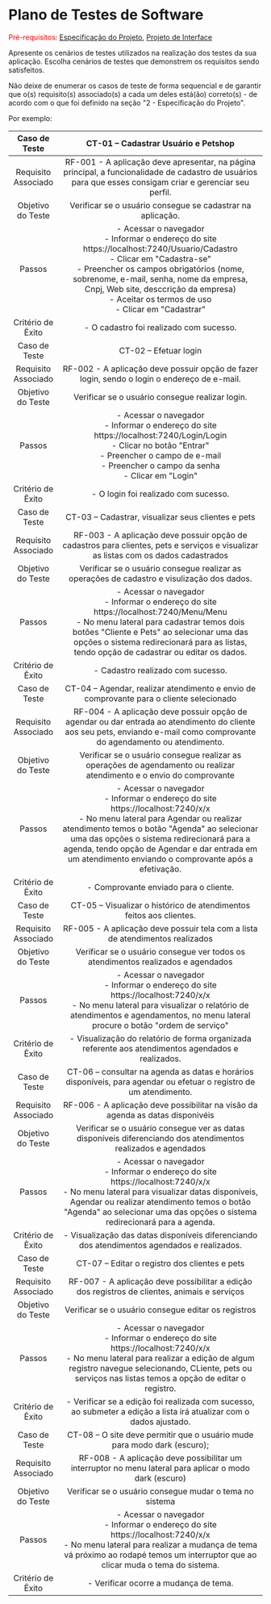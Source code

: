 # Plano de Testes de Software

<span style="color:red">Pré-requisitos: <a href="2-Especificação do Projeto.md"> Especificação do Projeto</a></span>, <a href="3-Projeto de Interface.md"> Projeto de Interface</a>

Apresente os cenários de testes utilizados na realização dos testes da sua aplicação. Escolha cenários de testes que demonstrem os requisitos sendo satisfeitos.

Não deixe de enumerar os casos de teste de forma sequencial e de garantir que o(s) requisito(s) associado(s) a cada um deles está(ão) correto(s) - de acordo com o que foi definido na seção "2 - Especificação do Projeto". 

Por exemplo:
 
| **Caso de Teste** 	|  **CT-01 – Cadastrar Usuário e Petshop** 	|
|:---:	|:---:	|
|	Requisito Associado 	| RF-001 - A aplicação deve apresentar, na página principal, a funcionalidade de cadastro de usuários para que esses consigam criar e gerenciar seu perfil. |
| Objetivo do Teste 	| Verificar se o usuário consegue se cadastrar na aplicação. |
| Passos 	| - Acessar o navegador <br> - Informar o endereço do site https://localhost:7240/Usuario/Cadastro <br> - Clicar em "Cadastra-se" <br> - Preencher os campos obrigatórios (nome, sobrenome, e-mail, senha, nome da empresa, Cnpj, Web site, desccrição da empresa) <br> - Aceitar os termos de uso <br> - Clicar em "Cadastrar" |
|Critério de Êxito | - O cadastro foi realizado com sucesso. |
| Caso de Teste 	| CT-02 – Efetuar login	|
|Requisito Associado | RF-002	- A aplicação deve possuir opção de fazer login, sendo o login o endereço de e-mail. |
| Objetivo do Teste 	| Verificar se o usuário consegue realizar login. |
| Passos 	| - Acessar o navegador <br> - Informar o endereço do site https://localhost:7240/Login/Login<br> - Clicar no botão "Entrar" <br> - Preencher o campo de e-mail <br> - Preencher o campo da senha <br> - Clicar em "Login" |
|Critério de Êxito | - O login foi realizado com sucesso. |
| Caso de Teste 	| CT-03 – Cadastrar, visualizar seus clientes e pets 	|
|Requisito Associado | RF-003	- A aplicação deve possuir opção de cadastros para clientes, pets e serviços e visualizar as listas com os dados cadastrados|
| Objetivo do Teste 	| Verificar se o usuário consegue realizar as operações de cadastro e visulização dos dados. |
| Passos 	| - Acessar o navegador <br> - Informar o endereço do site https://localhost:7240/Menu/Menu<br> - No menu lateral para cadastrar temos dois botões "Cliente e Pets" ao selecionar uma das opções o sistema redirecionará para as listas, tendo opção de cadastrar ou editar os dados.|
|Critério de Êxito | - Cadastro realizado com sucesso. |
| Caso de Teste 	| CT-04 – Agendar, realizar atendimento e envio de comprovante para o cliente selecionado  |
|Requisito Associado | RF-004	- A aplicação deve possuir opção de agendar ou dar entrada ao atendimento do cliente aos seu pets, enviando e-mail como comprovante do agendamento ou atendimento.|
| Objetivo do Teste 	| Verificar se o usuário consegue realizar as operações de agendamento ou realizar atendimento e o envio do comprovante |
| Passos 	| - Acessar o navegador <br> - Informar o endereço do site https://localhost:7240/x/x<br> - No menu lateral para Agendar ou realizar atendimento temos o botão "Agenda" ao selecionar uma das opções o sistema redirecionará para a agenda, tendo opção de Agendar e dar entrada em um atendimento enviando o comprovante após a efetivação.|
|Critério de Êxito | - Comprovante enviado para o cliente. |
| Caso de Teste 	| CT-05 – Visualizar o histórico de atendimentos feitos aos clientes.  |
|Requisito Associado | RF-005	- A aplicação deve possuir tela com a lista de atendimentos realizados |
| Objetivo do Teste 	| Verificar se o usuário consegue ver todos os atendimentos realizados e agendados |
| Passos 	| - Acessar o navegador <br> - Informar o endereço do site https://localhost:7240/x/x<br> - No menu lateral para visualizar o relatório de atendimentos e agendamentos, no menu lateral procure o botão "ordem de serviço"|
|Critério de Êxito | - Visualização do relatório de forma organizada referente aos atendimentos agendados e realizados. |
| Caso de Teste 	| CT-06 – consultar na agenda as datas e horários disponíveis, para agendar ou efetuar o registro de um atendimento.  |
|Requisito Associado | RF-006	- A aplicação deve possibilitar na visão da agenda as datas disponivéis |
| Objetivo do Teste 	| Verificar se o usuário consegue ver as datas disponíveis diferenciando dos atendimentos realizados e agendados |
| Passos 	| - Acessar o navegador <br> - Informar o endereço do site https://localhost:7240/x/x<br> - No menu lateral para visualizar datas disponíveis, Agendar ou realizar atendimento temos o botão "Agenda" ao selecionar uma das opções o sistema redirecionará para a agenda. |
|Critério de Êxito | - Visualização das datas disponíveis diferenciando dos atendimentos agendados e realizados. |
| Caso de Teste 	| CT-07 – Editar o registro dos clientes e pets  |
|Requisito Associado | RF-007	- A aplicação deve possibilitar a edição dos registros de clientes, animais e serviços |
| Objetivo do Teste 	| Verificar se o usuário consegue editar os registros |
| Passos 	| - Acessar o navegador <br> - Informar o endereço do site https://localhost:7240/x/x<br> - No menu lateral para realizar a edição de algum registro navegue selecionando, CLiente, pets ou serviços nas listas temos a opção de editar o registro. |
|Critério de Êxito | - Verificar se a edição foi realizada com sucesso, ao submeter a edição a lista irá atualizar com o dados ajustado. |
| Caso de Teste 	| CT-08 – O site deve permitir que o usuário mude para modo dark (escuro);  |
|Requisito Associado | RF-008	- A aplicação deve possibilitar um interruptor no menu lateral para aplicar o modo dark (escuro) |
| Objetivo do Teste 	| Verificar se o usuário consegue mudar o tema no sistema |
| Passos 	| - Acessar o navegador <br> - Informar o endereço do site https://localhost:7240/x/x<br> - No menu lateral para realizar a mudança de tema vá próximo ao rodapé temos um interruptor que ao clicar muda o tema do sistema. |
|Critério de Êxito | - Verificar ocorre a mudança de tema. |






